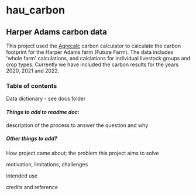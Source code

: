 # hau_carbon
## Harper Adams carbon data

This project used the [Agrecalc](https://www.agrecalc.com/) carbon calculator to calculate the carbon footprint for the Harper Adams farm (Future Farm). The data includes 'whole farm' calculations, and calclations for individual livestock groups and crop types. Currently we have included the carbon results for the years 2020, 2021 and 2022. 

### Table of contents
Data dictionary - see docs folder

#### *Things to add to readme doc:*   
description of the process to answer the question and why

##### *Other things to add?*

How project came about; the problem this project aims to solve
    
motivation, limitations, challenges
      
intended use
    
credits and reference


